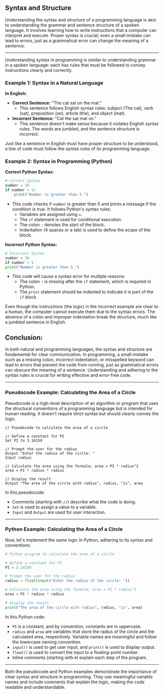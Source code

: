 ## Syntax and Structure

Understanding the syntax and structure of a programming language is akin to understanding the grammar and sentence structure of a spoken language. It involves learning how to write instructions that a computer can interpret and execute. Proper syntax is crucial; even a small mistake can lead to errors, just as a grammatical error can change the meaning of a sentence.

---

Understanding syntax in programming is similar to understanding grammar in a spoken language: each has rules that must be followed to convey instructions clearly and correctly.

### Example 1: Syntax in a Natural Language

**In English:**

- **Correct Sentence:** "The cat sat on the mat."
  - This sentence follows English syntax rules: subject (The cat), verb (sat), preposition (on), article (the), and object (mat).
- **Incorrect Sentence:** "Cat the sat mat on."
  - This sentence doesn't make sense because it violates English syntax rules. The words are jumbled, and the sentence structure is incorrect.

Just like a sentence in English must have proper structure to be understood, a line of code must follow the syntax rules of its programming language.

### Example 2: Syntax in Programming (Python)

**Correct Python Syntax:**

```python
# Correct Syntax
number = 10
if number > 5:
    print("Number is greater than 5.")
```

- This code checks if `number` is greater than 5 and prints a message if the condition is true. It follows Python's syntax rules:
  - Variables are assigned using `=`.
  - The `if` statement is used for conditional execution.
  - The colon `:` denotes the start of the block.
  - Indentation (4 spaces or a tab) is used to define the scope of the block.

**Incorrect Python Syntax:**

```python
# Incorrect Syntax
number = 10
if number > 5
print("Number is greater than 5.")
```

- This code will cause a syntax error for multiple reasons:
  - The colon `:` is missing after the `if` statement, which is required in Python.
  - The `print` statement should be indented to indicate it is part of the `if` block.

Even though the instructions (the logic) in the incorrect example are clear to a human, the computer cannot execute them due to the syntax errors. The absence of a colon and improper indentation break the structure, much like a jumbled sentence in English.

## Conclusion:

In both natural and programming languages, the syntax and structure are fundamental for clear communication. In programming, a small mistake such as a missing colon, incorrect indentation, or misspelled keyword can lead to errors that prevent the code from running, just as grammatical errors can obscure the meaning of a sentence. Understanding and adhering to the syntax rules is crucial for writing effective and error-free code.

---

### Pseudocode Example: Calculating the Area of a Circle

Pseudocode is a high-level description of an algorithm or program that uses the structural conventions of a programming language but is intended for human reading. It doesn't require strict syntax but should clearly convey the logic.

```
// Pseudocode to calculate the area of a circle

// Define a constant for PI
Set PI to 3.14159

// Prompt the user for the radius
Output "Enter the radius of the circle: "
Input radius

// Calculate the area using the formula: area = PI * radius^2
area = PI * radius * radius

// Display the result
Output "The area of the circle with radius", radius, "is", area
```

In this pseudocode:
- Comments (starting with `//`) describe what the code is doing.
- `Set` is used to assign a value to a variable.
- `Input` and `Output` are used for user interaction.

---

### Python Example: Calculating the Area of a Circle

Now, let's implement the same logic in Python, adhering to its syntax and conventions:

```python
# Python program to calculate the area of a circle

# Define a constant for PI
PI = 3.14159

# Prompt the user for the radius
radius = float(input("Enter the radius of the circle: "))

# Calculate the area using the formula: area = PI * radius^2
area = PI * radius * radius

# Display the result
print("The area of the circle with radius", radius, "is", area)
```

In this Python code:
- `PI` is a constant, and by convention, constants are in uppercase.
- `radius` and `area` are variables that store the radius of the circle and the calculated area, respectively. Variable names are meaningful and follow the lowercase naming convention.
- `input()` is used to get user input, and `print()` is used to display output.
- `float()` is used to convert the input to a floating-point number.
- Inline comments (starting with `#`) explain each step of the program.

---

Both the pseudocode and Python examples demonstrate the importance of clear syntax and structure in programming. They use meaningful variable names and include comments that explain the logic, making the code readable and understandable.
